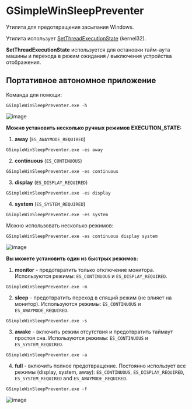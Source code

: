 # GSimpleWinSleepPreventer
Утилита для предотвращения засыпания Windows.

Утилита использует [SetThreadExecutionState](https://docs.microsoft.com/en-us/windows/win32/api/winbase/nf-winbase-setthreadexecutionstate) (kernel32).

**SetThreadExecutionState** используется для остановки тайм-аута машины и перехода в режим ожидания / выключения устройства отображения.

## Портативное автономное приложение

Команда для помощи:

```shell
GSimpleWinSleepPreventer.exe -h
```

![image](https://user-images.githubusercontent.com/27915885/141684747-f0d35e9d-c04a-4d04-a4b4-d2a89f78b450.png)

**Можно установить несколько ручных режимов EXECUTION_STATE:**

1. **away** (`ES_AWAYMODE_REQUIRED`)

```shell
GSimpleWinSleepPreventer.exe -es away
```

2. **continuous** (`ES_CONTINUOUS`)

```shell
GSimpleWinSleepPreventer.exe -es continuous
```

3. **display** (`ES_DISPLAY_REQUIRED`)

```shell
GSimpleWinSleepPreventer.exe -es display
```

4. **system** (`ES_SYSTEM_REQUIRED`)

```shell
GSimpleWinSleepPreventer.exe -es system
```

Можно использовать несколько режимов:

```shell
GSimpleWinSleepPreventer.exe -es continuous display system
```

![image](https://user-images.githubusercontent.com/27915885/141684828-e40b7e3e-7ed7-43d0-ac24-88a7ffc5b38b.png)

**Вы можете установить один из быстрых режимов:**

1. **monitor** - предотвратить только отключение монитора. Используются режимы: `ES_CONTINUOUS` и `ES_DISPLAY_REQUIRED`.

```shell
GSimpleWinSleepPreventer.exe -m
```

2. **sleep** - предотвратить переход в спящий режим (не влияет на монитор). Используются режимы: `ES_CONTINUOUS` и `ES_AWAYMODE_REQUIRED`.

```shell
GSimpleWinSleepPreventer.exe -s
```

3. **awake** - включить режим отсутствия и предотвратить таймаут простоя сна. Используются режимы: `ES_CONTINUOUS` и `ES_SYSTEM_REQUIRED`.

```shell
GSimpleWinSleepPreventer.exe -a
```

4. **full** - включить полное предотвращение. Постоянно использует все режимы (display, system, away): `ES_CONTINUOUS`, `ES_DISPLAY_REQUIRED`, `ES_SYSTEM_REQUIRED` and `ES_AWAYMODE_REQUIRED`.

```shell
GSimpleWinSleepPreventer.exe -f
```

![image](https://user-images.githubusercontent.com/27915885/141684880-a91feced-723b-42a5-8092-534e2dd296d0.png)
